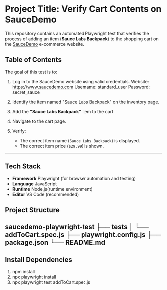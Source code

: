 # Project Title: Verify Cart Contents on SauceDemo

This repository contains an automated Playwright test that verifies the process of adding an item (**Sauce Labs Backpack**) to the shopping cart on the [SauceDemo](https://www.saucedemo.com/) e-commerce website.

## Table of Contents

The goal of this test is to:
1. Log in to the SauceDemo website using valid credentials.
    Website: https://www.saucedemo.com
    Username: standard_user
    Password: secret_sauce

2. Identify the item named "Sauce Labs Backpack" on the inventory page.
3. Add the **"Sauce Labs Backpack"** item to the cart
4. Navigate to the cart page.
5. Verify:
   - The correct item name (`Sauce Labs Backpack`) is displayed.
   - The correct item price (`$29.99`) is shown.

---

## Tech Stack

- **Framework** Playwright (for browser automation and testing)
- **Language** JavaScript
- **Runtime** Node.js(runtime environment)
- **Editor** VS Code (recommended)

## Project Structure

saucedemo-playwright-test
├── tests
│ └── addToCart.spec.js
├── playwright.config.js
├── package.json
└── README.md
---

## Install Dependencies

1. npm install
2. npx playwright install
3. npx playwright test addToCart.spec.js
